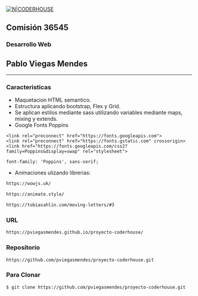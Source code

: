 [![N|CODERHOUSE](https://i.pinimg.com/280x280_RS/9b/20/ea/9b20ea6de7ec343daac5714717dc8cd2.jpg)](https://https://www.coderhouse.com/)
## Comisión 36545
### Desarrollo Web
## Pablo Viegas Mendes

---
### Caracteristicas

- Maquetacion HTML semantico.
- Estructura aplicando bootstrap, Flex y Grid.
- Se aplican estilos mediante sass utilizando variables mediante maps, mixing y extends.
- Google Fonts Poppins
```
<link rel="preconnect" href="https://fonts.googleapis.com">
<link rel="preconnect" href="https://fonts.gstatic.com" crossorigin>
<link href="https://fonts.googleapis.com/css2?family=Poppins&display=swap" rel="stylesheet">
```
```
font-family: 'Poppins', sans-serif;
```


- Animaciones ulizando librerias:
```sh
https://wowjs.uk/
```
```sh
https://animate.style/
```
```sh
https://tobiasahlin.com/moving-letters/#3
```

### URL
```sh
https://pviegasmendes.github.io/proyecto-coderhouse/
```

### Repositorio

```sh
https://github.com/pviegasmendes/proyecto-coderhouse.git
```

### Para Clonar

```sh
$ git clone https://github.com/pviegasmendes/proyecto-coderhouse.git
```